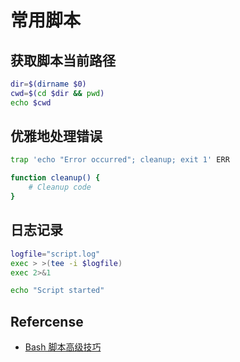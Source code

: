 # 常用脚本

## 获取脚本当前路径

```bash
dir=$(dirname $0)
cwd=$(cd $dir && pwd)
echo $cwd
```

## 优雅地处理错误

```bash
trap 'echo "Error occurred"; cleanup; exit 1' ERR

function cleanup() {
    # Cleanup code
}
```

## 日志记录

```bash
logfile="script.log"
exec > >(tee -i $logfile)
exec 2>&1

echo "Script started"
```

## Refercense

- [Bash 脚本高级技巧](https://omid.dev/2024/06/19/advanced-shell-scripting-techniques-automating-complex-tasks-with-bash/)